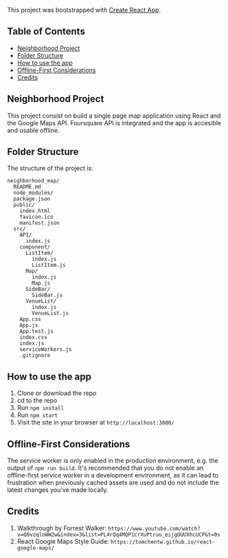 This project was bootstrapped with [Create React App](https://github.com/facebook/create-react-app).


## Table of Contents

- [Neighborhood Project](#neighborhood-project)
- [Folder Structure](#folder-structure)
- [How to use the app](#how-to-use-the-app)
- [Offline-First Considerations](#offline-first-considerations)
- [Credits](#credits)

## Neighborhood Project

This project consist on build a single page map application using React and the Google Maps API. Foursquare API is integrated and the app is accesible and usable offline.

## Folder Structure

The structure of the project is:

```
neighborhood_map/
  README.md
  node_modules/
  package.json
  public/
    index.html
    favicon.ico
    manifest.json
  src/
    API/
      index.js
    component/
      ListItem/
        index.js
        ListItem.js
      Map/
        index.js
        Map.js
      SideBar/
        SideBar.js
      VenueList/
        index.js
        VenueList.js
    App.css
    App.js
    App.test.js
    index.css
    index.js
    serviceWorkers.js
    .gitignore
```


## How to use the app

  1. Clone or download the repo
  2. cd to the repo
  3. Run `npm install`
  4. Run `npm start`
  5. Visit the site in your browser at `http://localhost:3000/`


## Offline-First Considerations

The service worker is only enabled in the production environment,
e.g. the output of `npm run build`. It's recommended that you do not enable an
offline-first service worker in a development environment, as it can lead to
frustration when previously cached assets are used and do not include the latest
changes you've made locally.

## Credits

  1. Walkthrough by Forrest Walker: `https://www.youtube.com/watch?v=Q0vzqlnWWZw&index=3&list=PL4rQq4MQP1crXuPtruu_eijgOUUXhcUCP&t=0s`
  2. React Google Maps Style Guide: `https://tomchentw.github.io/react-google-maps/`

